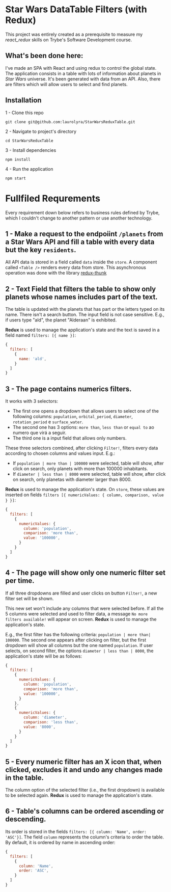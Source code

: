 # Star Wars DataTable Filters (with Redux)

This project was entirely created as a prerequisite to measure my _react_redux_ skills on Trybe's Software Development course.

## What's been done here:

I've made an SPA with React and using redux to control the global state. The application consists in a table with lots of information about planets in _Star Wars_ universe. It's been generated with data from an API. Also, there are filters which will allow users to select and find planets.

## Installation

1 - Clone this repo

`git clone git@github.com:laurolyra/StarWarsReduxTable.git`

2 - Navigate to project's directory

`cd StarWarsReduxTable`

3 - Install dependencies

`npm install`

4 - Run the application

`npm start`

# Fullfiled Requrements

Every requirement down below refers to business rules defined by Trybe, which I couldn't change to another pattern or use another technology.

## 1 - Make a request to the endpoiint `/planets` from a Star Wars API and fill a table with every data but the key `residents`.

All API data is stored in a field called `data` inside the `store`. A component called `<Table />` renders every data from store. This asynchronous operation was done with the library [redux-thunk](https://github.com/reduxjs/redux-thunk)

## 2 - Text Field that filters the table to show only planets whose names includes part of the text.

The table is updated with the planets that has part or the letters typed on its name. There isn't a search button. The input field is not case sensitive. E.g., if users type "ald", the planet "Alderaan" is exhibited.

**Redux** is used to manage the application's state and the text is saved in a field named `filters: [{ name }]`:

```javascript
{
  filters: [
    {
      name: 'ald',
    }
  ]
}
```

## 3 - The page contains numerics filters.

It works with 3 selectors:

  - The first one opens a dropdown that allows users to select one of the following columns: `population`, `orbital_period`, `diameter`, `rotation_period` e `surface_water`.
  - The second one has 3 options: `more than`, `less than` or `equal to` ao numero que virá a seguir.
  - The third one is a input field that allows only numbers.

These three selectors combined, after clicking `Filter!`, filters every data according to chosen columns and values input. E.g.:

  - If `population | more than | 100000` were selected, table will show, after click on search, only planets with more than 100000 inhabitants.
  - If `diameter | less than | 8000` were selected, table will show, after click on search, only planetas with diameter larger than 8000.

**Redux** is used to manage the application's state. On `store`, these values are inserted on fields `filters [{ numericValues: { column, comparison, value } }]`:

```javascript
{
  filters: [
    {
      numericValues: {
        column: 'population',
        comparison: 'more than',
        value: '100000',
      }
    }
  ]
}
```

## 4 - The page will show only one numeric filter set per time.

If all three dropdowns are filled and user clicks on button `Filter!`, a new filter set will be shown.

This new set won't include any columns that were selected before. If all the 5 columns were selected and used to filter data, a message `No more filters available!` will appear on screen. **Redux** is used to manage the application's state.

E.g., the first filter has the following criteria: `population | more than| 100000`. The second one appears after clicking on filter, but the first dropdown will show all columns but the one named `population`. If user selects, on second filter, the options `diameter | less than | 8000`, the application's state will be as follows:

```javascript
{
  filters: [
    {
      numericValues: {
        column: 'population',
        comparison: 'more than',
        value: '100000',
      }
    },
    {
      numericValues: {
        column: 'diameter',
        comparison: 'less than',
        value: '8000',
      }
    }
  ]
}
```


## 5 - Every numeric filter has an X icon that, when clicked, excludes it and undo any changes made in the table.

The column option of the selected filter (i.e., the first dropdown) is available to be selected again. **Redux** is used to manage the application's state.

## 6 - Table's columns can be ordered ascending or descending.

Its order is stored in the fields `filters: [{ column: 'Name', order: 'ASC'}]`. The field `column` represents the column's criteria to order the table. By default, it is ordered by name in ascending order:

```javascript
{
  filters: [
    {
      column: 'Name',
      order: 'ASC',
    }
  ]
}
```
